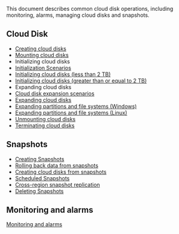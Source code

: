 This document describes common cloud disk operations, including monitoring, alarms, managing cloud disks and snapshots.
## Cloud Disk
- [Creating cloud disks](https://intl.cloud.tencent.com/document/product/362/5744)
- [Mounting cloud disks](https://intl.cloud.tencent.com/document/product/362/5745)
- Initializing cloud disks
 - [Initialization Scenarios](https://intl.cloud.tencent.com/document/product/362/31596)
 - [Initializing cloud disks (less than 2 TB)](https://intl.cloud.tencent.com/document/product/362/6734)
 - [Initializing cloud disks (greater than or equal to 2 TB)](https://intl.cloud.tencent.com/document/product/362/6735)
- Expanding cloud disks
 - [Cloud disk expansion scenarios](https://cloud.tencent.com/document/product/362/32539)
 - [Expanding cloud disks](https://intl.cloud.tencent.com/document/product/362/5747)
 - [Expanding partitions and file systems (Windows)](https://cloud.tencent.com/document/product/362/6737)
 - [Expanding partitions and file systems (Linux)](https://intl.cloud.tencent.com/document/product/362/6738)
- [Unmounting cloud disks](https://intl.cloud.tencent.com/document/product/362/32400)
- [Terminating cloud disks](https://intl.cloud.tencent.com/document/product/362/5752)

## Snapshots
- [Creating Snapshots](https://intl.cloud.tencent.com/document/product/362/5755)
- [Rolling back data from snapshots](https://cloud.tencent.com/document/product/362/5756)
- [Creating cloud disks from snapshots](https://cloud.tencent.com/document/product/362/5757)
- [Scheduled Snapshots](https://intl.cloud.tencent.com/document/product/362/31622)
- [Cross-region snapshot replication](https://cloud.tencent.com/document/product/362/18152)
- [Deleting Snapshots](https://intl.cloud.tencent.com/document/product/362/5758)

## Monitoring and alarms
[Monitoring and alarms](https://cloud.tencent.com/document/product/362/6742)

